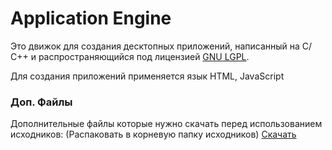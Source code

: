 # Application Engine
Это движок для создания десктопных приложений, написанный на C/С++ и распространяющийся под лицензией [GNU LGPL](https://ru.wikipedia.org/wiki/GNU_Lesser_General_Public_License). 

Для создания приложений применяется язык HTML, JavaScript

### Доп. Файлы
Дополнительные файлы которые нужно скачать перед использованием исходников: 
(Распаковать в корневую папку исходников)
[Скачать](https://drive.google.com/open?id=1TuUWqvQMzL-lRgb12ZnVHUKk_GBIcRKa)

